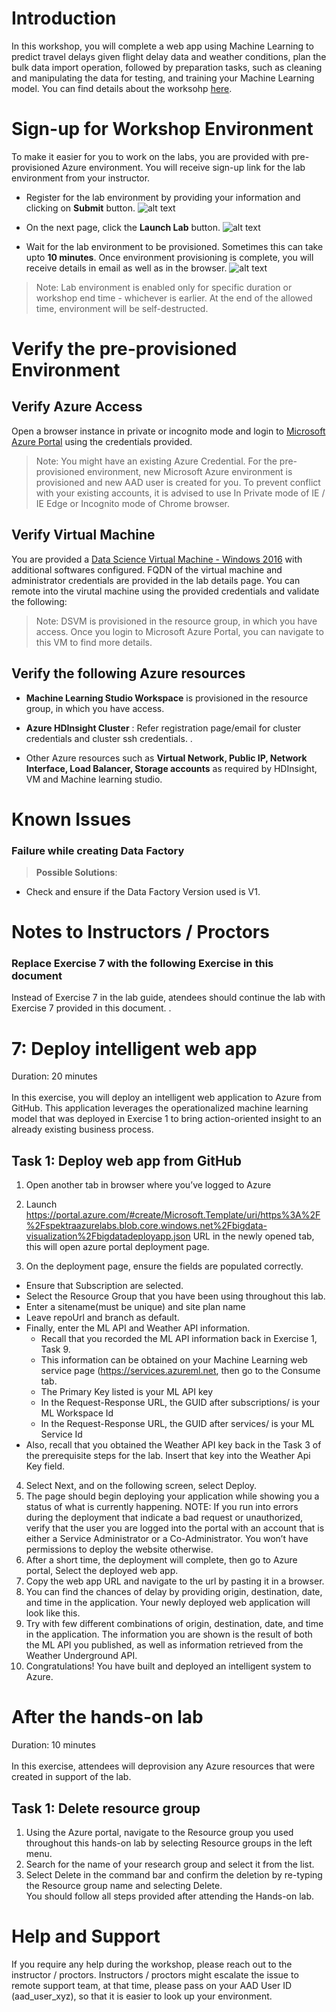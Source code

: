 # Introduction

In this workshop, you will complete a web app using Machine Learning to predict travel delays given flight delay data and weather conditions, plan the bulk data import operation, followed by preparation tasks, such as cleaning and manipulating the data for testing, and training your Machine Learning model. You can find details about the worksohp [here](http://bit.ly/Bigdata-doc-v1).

# Sign-up for Workshop Environment

To make it easier for you to work on the labs, you are provided with pre-provisioned Azure environment. You will receive sign-up link for the lab environment from your instructor. 

* Register for the lab environment by providing your information and clicking on **Submit** button.
 ![alt text](Images/01_signup.png)

* On the next page, click the **Launch Lab** button.
  ![alt text](Images/02_launch_lab.png)
 
* Wait for the lab environment to be provisioned. Sometimes this can take upto **10 minutes**. Once environment provisioning is complete, you will receive details in email as well as in the browser.
 ![alt text](Images/04_lab_env_details.png)
 
 > Note: Lab environment is enabled only for specific duration or workshop end time - whichever is earlier. At the end of the allowed time, environment will be self-destructed.

# Verify the pre-provisioned Environment

## Verify Azure Access

Open a browser instance in private or incognito mode and login to [Microsoft Azure Portal](https://portal.azure.com) using the credentials provided.

> Note: You might have an existing Azure Credential. For the pre-provisioned environment, new Microsoft Azure environment is provisioned and new AAD user is created for you. To prevent conflict with your existing accounts, it is advised to use In Private mode of IE / IE Edge or Incognito mode of Chrome browser.

## Verify Virtual Machine

You are provided a [Data Science Virtual Machine - Windows 2016](https://azuremarketplace.microsoft.com/en-us/marketplace/apps/microsoft-ads.windows-data-science-vm) with additional softwares configured. FQDN of the virtual machine and administrator credentials are provided in the lab details page. You can remote into the virutal machine using the provided credentials and validate the following:

> Note: DSVM is provisioned in the resource group, in which you have access. Once you login to Microsoft Azure Portal, you can navigate to this VM to find more details.
## Verify the following Azure resources
* **Machine Learning Studio Workspace** is provisioned in the resource group, in which you have access.

* **Azure HDInsight Cluster** : Refer registration page/email for cluster credentials and cluster ssh credentials. .  
* Other Azure resources such as **Virtual Network, Public IP, Network Interface, Load Balancer, Storage accounts** as required by HDInsight, VM and Machine learning studio.

# Known Issues

### Failure while creating Data Factory

> **Possible Solutions**:

 * Check and ensure if the Data Factory Version used is V1.

# Notes to Instructors / Proctors

###  Replace Exercise 7 with the following Exercise in this document

Instead of Exercise 7 in the lab guide, atendees should continue the lab with Exercise 7 provided in this document. .

# 7: Deploy intelligent web app
Duration: 20 minutes</br></br>
In this exercise, you will deploy an intelligent web application to Azure from GitHub. This application leverages the operationalized machine learning model that was deployed in Exercise 1 to bring action-oriented insight to an already existing business process.
## Task 1: Deploy web app from GitHub
1.	Open another tab in browser where you’ve logged to Azure
2.	Launch  https://portal.azure.com/#create/Microsoft.Template/uri/https%3A%2F%2Fspektraazurelabs.blob.core.windows.net%2Fbigdata-visualization%2Fbigdatadeployapp.json URL in the newly opened tab, this will open azure portal deployment page.

3.	On the deployment page, ensure the fields are populated correctly. 
* Ensure that Subscription are selected.
*	Select the Resource Group that you have been using throughout this lab.
*	Enter a sitename(must be unique) and site plan name
*	Leave repoUrl and branch as default.
*	Finally, enter the ML API and Weather API information. 
    *	Recall that you recorded the ML API information back in Exercise 1, Task 9.
      *	This information can be obtained on your Machine Learning web service page (https://services.azureml.net, then go to the Consume tab.
    *	The Primary Key listed is your ML API key
    *	In the Request-Response URL, the GUID after subscriptions/ is your ML Workspace Id
    *	In the Request-Response URL, the GUID after services/ is your ML Service Id 
  *	Also, recall that you obtained the Weather API key back in the Task 3 of the prerequisite steps for the lab. Insert that key into the Weather Api Key field. 
4.	Select Next, and on the following screen, select Deploy.
5.	The page should begin deploying your application while showing you a status of what is currently happening. 
NOTE: If you run into errors during the deployment that indicate a bad request or unauthorized, verify that the user you are logged into the portal with an account that is either a Service Administrator or a Co-Administrator. You won’t have permissions to deploy the website otherwise.
6.	After a short time, the deployment will complete, then go to Azure portal, Select the deployed web app.
7. Copy the web app URL and navigate to the url by pasting it in a browser.
8.	You can find the chances of delay by providing origin, destination, date, and time in the application. Your newly deployed web application will look like this.
9.	Try with few different combinations of origin, destination, date, and time in the application. The information you are shown is the result of both the ML API you published, as well as information retrieved from the Weather Underground API.
10.	Congratulations! You have built and deployed an intelligent system to Azure. 
# After the hands-on lab 
Duration: 10 minutes</br></br>
In this exercise, attendees will deprovision any Azure resources that were created in support of the lab.
## Task 1: Delete resource group
1.	Using the Azure portal, navigate to the Resource group you used throughout this hands-on lab by selecting Resource groups in the left menu.</br>
2.	Search for the name of your research group and select it from the list.</br>
3.	Select Delete in the command bar and confirm the deletion by re-typing the Resource group name and selecting Delete.</br>
You should follow all steps provided after attending the Hands-on lab.</br>

# Help and Support

If you require any help during the workshop, please reach out to the instructor / proctors. Instructors / proctors might escalate the issue to remote support team, at that time, please pass on your AAD User ID (aad_user_xyz), so that it is easier to look up your environment.
